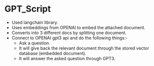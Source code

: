 # GPT_Script

- Used langchain library.
- Uses embeddings from OPENAI to embed the attached document.
- Converts into 3 different docs by splitting one document.
- Connect to OPENAI gpt3 api and do the following things:-
  - Ask a question.
  - It will give back the relevant document through the stored vector database (embedded document).
  - It will answer the asked question through GPT3.
